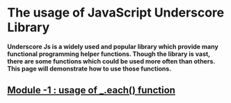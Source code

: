 # The usage of JavaScript Underscore Library

__Underscore Js is a widely used and popular library which provide many functional programming helper functions. Though the library is vast, there are some functions which could be used more often than others. This page will demonstrate how to use those functions.__

## [Module -1 : usage of \_.each() function](https://github.com/Rapid-9/UnderscoreJs_Library/tree/master/Each)
